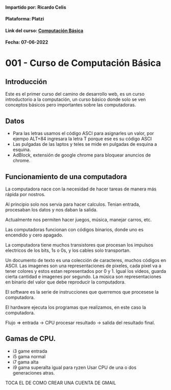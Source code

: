 #### Impartido por: Ricardo Celis
#### Plataforma: Platzi
#### Link del curso: [Computación Básica](Test)
#### Fecha: 07-06-2022
# 001 - Curso de Computación Básica

## Introducción
Este es el primer curso del camino de desarrollo web, es un curso introductorio a la computación, un curso básico donde solo se ven conceptos básicos pero importantes sobre las computadoras. 

## Datos 
* Para las letras usamos el código ASCI para asignarles un valor, por ejempo ALT+84 ingresara la letra T porque ese es su código ASCI  
* Las pulgadas de las laptos y teles se mide en pulgadas de esquina a esquina.
* AdBlock, extensión de google chrome para bloquear anuncios de chrome.

## Funcionamiento de una computadora
La computadora nace con la necesidad de hacer tareas de manera más rápida por nostros.

Al principio solo nos servia para hacer calculos. Tenian entrada, procesaban los datos y nos daban la salida.

Actualmente nos permiten hacer juegos, música, manejar carros, etc.

Las computadoras funcionan con códigos binarios, donde uno es encendido y cero apagado.

La computadora tiene muchos transistores que procesan los impulsos electricos de los bits, 1s o 0s, y los cables solo transportan.

Un documento de texto es una colección de caracteres, muchos códigos en ASCII.
Las imagenes son una representaciones de pixeles, cada pixel va a tener colores y estos estan representados por 0 y 1.
Igual los videos, guarda cierta cantidad e imagenes por segundo.
La música son representaciones en binario del valor que debe reproducir la computadora.

El software es la serie de instrucciones que querremos que procesese la computadora.

El hardware ejecuta los programas que realizamos, en este caso la computadora.

Flujo => entrada -> CPU procesar resultado  -> salida del resultado final.

## Gamas de CPU.
* i3 game entrada
* i5 gama normal
* i7 gama alta
* i9 gama superalta
igual para ryzen
Usar CPU de una o dos generaciones atras.

TOCA EL DE COMO CREAR UNA CUENTA DE GMAIL
